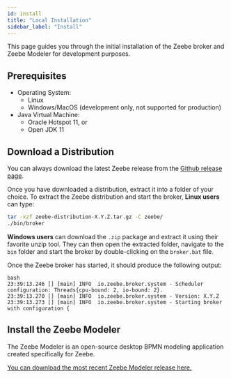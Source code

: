 ```yaml
---
id: install
title: "Local Installation"
sidebar_label: "Install"
---
```


This page guides you through the initial installation of the Zeebe broker and Zeebe Modeler for development purposes.

## Prerequisites

- Operating System:
  - Linux
  - Windows/MacOS (development only, not supported for production)
- Java Virtual Machine:
  - Oracle Hotspot 11, or
  - Open JDK 11

## Download a Distribution

You can always download the latest Zeebe release from the [Github release page](https://github.com/zeebe-io/zeebe/releases).

Once you have downloaded a distribution, extract it into a folder of your choice. To extract the Zeebe distribution and start the broker, **Linux users** can type:

```bash
tar -xzf zeebe-distribution-X.Y.Z.tar.gz -C zeebe/
./bin/broker
```

**Windows users** can download the `.zip` package and extract it using their favorite unzip tool. They can then open the extracted folder, navigate to the `bin` folder and start the broker by double-clicking on the `broker.bat` file.

Once the Zeebe broker has started, it should produce the following output:

```
bash
23:39:13.246 [] [main] INFO  io.zeebe.broker.system - Scheduler configuration: Threads{cpu-bound: 2, io-bound: 2}.
23:39:13.270 [] [main] INFO  io.zeebe.broker.system - Version: X.Y.Z
23:39:13.273 [] [main] INFO  io.zeebe.broker.system - Starting broker with configuration {
```

## Install the Zeebe Modeler

The Zeebe Modeler is an open-source desktop BPMN modeling application created specifically for Zeebe.

[You can download the most recent Zeebe Modeler release here.](https://github.com/zeebe-io/zeebe-modeler/releases)
